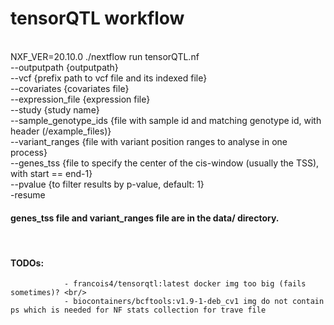 # tensorQTL workflow
 <br />
NXF_VER=20.10.0 ./nextflow run tensorQTL.nf <br /> --outputpath {outputpath} <br />
                                            --vcf {prefix path to vcf file and its indexed file} <br />
                                            --covariates {covariates file} <br />
                                            --expression_file {expression file}  <br /> 
                                            --study {study name} <br />
                                            --sample_genotype_ids {file with sample id and matching genotype id, with header (/example_files)}  <br />
                                            --variant_ranges {file with variant position ranges to analyse in one process} <br />
                                            --genes_tss {file to  specify the center of the cis-window (usually the TSS), with start == end-1} <br />
                                            --pvalue {to filter results by p-value, default: 1}  <br />
                                            -resume  <br />

#### genes_tss file and variant_ranges file are in the data/ directory.

 <br />
 
#### TODOs: <br/>
                - francois4/tensorqtl:latest docker img too big (fails sometimes)? <br/>
                - biocontainers/bcftools:v1.9-1-deb_cv1 img do not contain ps which is needed for NF stats collection for trave file
                

